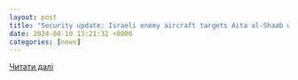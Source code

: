 ```yaml
---
layout: post
title: "Security update: Israeli enemy aircraft targets Aita al-Shaab with two air-to-ground missiles, enemy raids target area between Rashaya Al-Fakhar and Kfar Hamam, and Mhaibeb and Markaba towns"
date: 2024-08-10 13:21:32 +0000
categories: [news]
---
```


[Читати далі](https://www.nna-leb.gov.lb/en/security-law/713521/security-update-israeli-enemy-aircraft-targets-ait)
